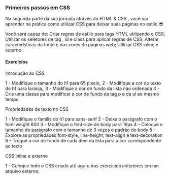 ### Primeiros passos em CSS

Na segunda parte da sua jornada através do HTML & CSS , você vai aprender na prática como utilizar CSS para deixar suas páginas no estilo 😎

Você será capaz de:
Criar regras de estilo para tags HTML utilizando o CSS;
Utilizar os seletores de tag , id e class para aplicar regras de CSS;
Alterar características da fonte e das cores de páginas web;
Utilizar CSS inline e externo .


#### Exercícios

Introdução ao CSS

1 - Modifique o tamanho do h1 para 65 pixels_
2 - Modifique a cor do texto do h1 para laranja_
3 - Modifique a cor de fundo da lista não ordenada
4 - Crie uma classe para modificar a cor de fundo da tag p e da ul ao mesmo tempo

Propriedades de texto no CSS

1 - Modifique o família do h1 para sans-serif
2 - Deixe o parágrafo com o font-weight 600
3 - Modifique o font-size do body para 16px
4 - Coloque o tamanho do parágrafo com o tamanho de 3 vezes o padrão do body
5 - Explore as propriedades font-style, line-height, text-align e text-decoration
6 - Troque a cor de fundo de cada item da lista para a cor correspondente ao texto

CSS inline e externo

1 - Coloque todo o CSS criado até agora nos exercícios anteriores em um arquivo externo.
